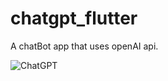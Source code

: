 # chatgpt_flutter

A chatBot app that uses openAI api.

![ChatGPT](https://github.com/UsmanAsad87/ChatGPT_Flutter_App/assets/92229738/b7893ae0-ad7c-45b9-9e3f-0d785ad4ede7)

